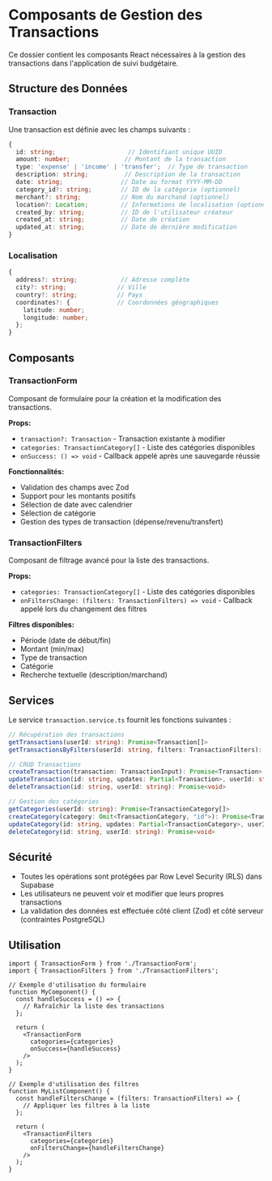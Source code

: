 # Composants de Gestion des Transactions

Ce dossier contient les composants React nécessaires à la gestion des transactions dans l'application de suivi budgétaire.

## Structure des Données

### Transaction

Une transaction est définie avec les champs suivants :

```typescript
{
  id: string;                    // Identifiant unique UUID
  amount: number;               // Montant de la transaction
  type: 'expense' | 'income' | 'transfer';  // Type de transaction
  description: string;          // Description de la transaction
  date: string;                // Date au format YYYY-MM-DD
  category_id?: string;        // ID de la catégorie (optionnel)
  merchant?: string;           // Nom du marchand (optionnel)
  location?: Location;         // Informations de localisation (optionnel)
  created_by: string;          // ID de l'utilisateur créateur
  created_at: string;          // Date de création
  updated_at: string;          // Date de dernière modification
}
```

### Localisation

```typescript
{
  address?: string;            // Adresse complète
  city?: string;              // Ville
  country?: string;           // Pays
  coordinates?: {             // Coordonnées géographiques
    latitude: number;
    longitude: number;
  };
}
```

## Composants

### TransactionForm

Composant de formulaire pour la création et la modification des transactions.

**Props:**
- `transaction?: Transaction` - Transaction existante à modifier
- `categories: TransactionCategory[]` - Liste des catégories disponibles
- `onSuccess: () => void` - Callback appelé après une sauvegarde réussie

**Fonctionnalités:**
- Validation des champs avec Zod
- Support pour les montants positifs
- Sélection de date avec calendrier
- Sélection de catégorie
- Gestion des types de transaction (dépense/revenu/transfert)

### TransactionFilters

Composant de filtrage avancé pour la liste des transactions.

**Props:**
- `categories: TransactionCategory[]` - Liste des catégories disponibles
- `onFiltersChange: (filters: TransactionFilters) => void` - Callback appelé lors du changement des filtres

**Filtres disponibles:**
- Période (date de début/fin)
- Montant (min/max)
- Type de transaction
- Catégorie
- Recherche textuelle (description/marchand)

## Services

Le service `transaction.service.ts` fournit les fonctions suivantes :

```typescript
// Récupération des transactions
getTransactions(userId: string): Promise<Transaction[]>
getTransactionsByFilters(userId: string, filters: TransactionFilters): Promise<Transaction[]>

// CRUD Transactions
createTransaction(transaction: TransactionInput): Promise<Transaction>
updateTransaction(id: string, updates: Partial<Transaction>, userId: string): Promise<Transaction>
deleteTransaction(id: string, userId: string): Promise<void>

// Gestion des catégories
getCategories(userId: string): Promise<TransactionCategory[]>
createCategory(category: Omit<TransactionCategory, "id">): Promise<TransactionCategory>
updateCategory(id: string, updates: Partial<TransactionCategory>, userId: string): Promise<TransactionCategory>
deleteCategory(id: string, userId: string): Promise<void>
```

## Sécurité

- Toutes les opérations sont protégées par Row Level Security (RLS) dans Supabase
- Les utilisateurs ne peuvent voir et modifier que leurs propres transactions
- La validation des données est effectuée côté client (Zod) et côté serveur (contraintes PostgreSQL)

## Utilisation

```tsx
import { TransactionForm } from './TransactionForm';
import { TransactionFilters } from './TransactionFilters';

// Exemple d'utilisation du formulaire
function MyComponent() {
  const handleSuccess = () => {
    // Rafraîchir la liste des transactions
  };

  return (
    <TransactionForm
      categories={categories}
      onSuccess={handleSuccess}
    />
  );
}

// Exemple d'utilisation des filtres
function MyListComponent() {
  const handleFiltersChange = (filters: TransactionFilters) => {
    // Appliquer les filtres à la liste
  };

  return (
    <TransactionFilters
      categories={categories}
      onFiltersChange={handleFiltersChange}
    />
  );
}
```
